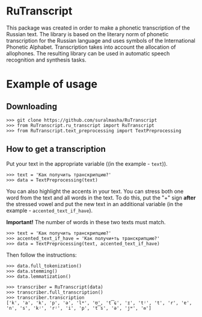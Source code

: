 # RuTranscript

This package was created in order to make a phonetic transcription of the Russian text. The library is based on the literary norm of phonetic transcription for the Russian language and uses symbols of the International Phonetic Alphabet. Transcription takes into account the allocation of allophones. The resulting library can be used in automatic speech recognition and synthesis tasks.

# Example of usage
## Downloading
```
>>> git clone https://github.com/suralmasha/RuTranscript
>>> from RuTranscript.ru_transcript import RuTranscript
>>> from RuTranscript.text_preprocessing import TextPreprocessing
```

## How to get a transcription
Put your text in the appropriate variable ((in the example - `text`)).
```
>>> text = 'Как получить транскрипцию?'
>>> data = TextPreprocessing(text)
```
You can also highlight the accents in your text. You can stress both one word from the text and all words in the text. To do this, put the "+" sign **after** the stressed vowel and put the new text in an additional variable (in the example - `accented_text_if_have`).

**Important!** The number of words in these two texts must match.

```
>>> text = 'Как получить транскрипцию?'
>>> accented_text_if_have = 'Как получи+ть транскрипцию?'
>>> data = TextPreprocessing(text, accented_text_if_have)
```
Then follow the instructions:
```
>>> data.full_tokenization()
>>> data.stemming()
>>> data.lemmatization()

>>> transcriber = RuTranscript(data)
>>> transcriber.full_transcription()
>>> transcriber.transcription
['k', 'a', 'k', 'p', 'ə', 'lʷ', 'ʊ', 't͡ɕ', 'ɪ', 'tʲ', 't', 'r', 'ɐ', 'n', 's', 'kʲ', 'rʲ', 'i', 'p', 't͡s', 'ə', 'jʷ', 'ᵿ']
```
